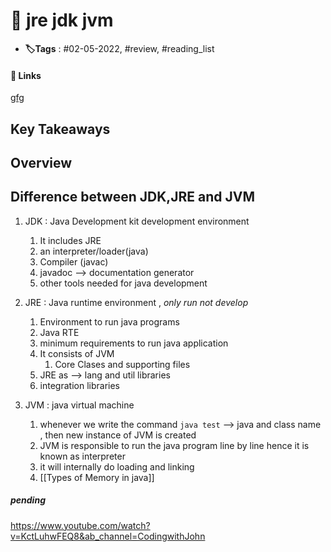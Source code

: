 # 📑 jre jdk jvm

- **🏷️Tags** : #02-05-2022, #review, #reading_list

#### 🔗 Links
[gfg](https://www.geeksforgeeks.org/differences-jdk-jre-jvm/)
## Key Takeaways

## Overview

## Difference between JDK,JRE and JVM
1. JDK : Java Development kit development environment
	1. It includes JRE
	2. an interpreter/loader(java)
	3. Compiler (javac)
	4. javadoc --> documentation generator
	5.  other tools needed for java development


2. JRE :  Java runtime environment , *only run not develop*
	1. Environment to run java programs
	2. Java RTE
	3. minimum requirements to run java application
	4. It consists of JVM 
		1. Core Clases and supporting files
	5.  JRE as --> lang and util libraries
	6. integration libraries 


3. JVM : java virtual machine 
	1. whenever we write  the command `java test` --> java and class name , then new instance of JVM is created 
	2. JVM is responsible to run the java program line by line hence it is known as interpreter
	3. it will internally do loading and linking
	4. [[Types of Memory in java]]


##### pending 
https://www.youtube.com/watch?v=KctLuhwFEQ8&ab_channel=CodingwithJohn

